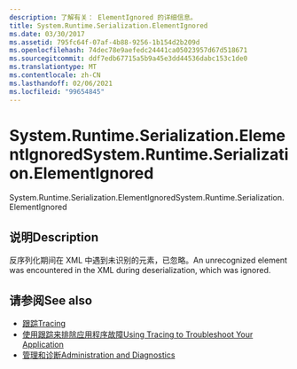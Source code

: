 ```yaml
---
description: 了解有关： ElementIgnored 的详细信息。
title: System.Runtime.Serialization.ElementIgnored
ms.date: 03/30/2017
ms.assetid: 795fc64f-07af-4b88-9256-1b154d2b209d
ms.openlocfilehash: 74dec78e9aefedc24441ca05023957d67d518671
ms.sourcegitcommit: ddf7edb67715a5b9a45e3dd44536dabc153c1de0
ms.translationtype: MT
ms.contentlocale: zh-CN
ms.lasthandoff: 02/06/2021
ms.locfileid: "99654845"
---
```

# <a name="systemruntimeserializationelementignored"></a><span data-ttu-id="725d9-103">System.Runtime.Serialization.ElementIgnored</span><span class="sxs-lookup"><span data-stu-id="725d9-103">System.Runtime.Serialization.ElementIgnored</span></span>

<span data-ttu-id="725d9-104">System.Runtime.Serialization.ElementIgnored</span><span class="sxs-lookup"><span data-stu-id="725d9-104">System.Runtime.Serialization.ElementIgnored</span></span>  
  
## <a name="description"></a><span data-ttu-id="725d9-105">说明</span><span class="sxs-lookup"><span data-stu-id="725d9-105">Description</span></span>  

 <span data-ttu-id="725d9-106">反序列化期间在 XML 中遇到未识别的元素，已忽略。</span><span class="sxs-lookup"><span data-stu-id="725d9-106">An unrecognized element was encountered in the XML during deserialization, which was ignored.</span></span>  
  
## <a name="see-also"></a><span data-ttu-id="725d9-107">请参阅</span><span class="sxs-lookup"><span data-stu-id="725d9-107">See also</span></span>

- [<span data-ttu-id="725d9-108">跟踪</span><span class="sxs-lookup"><span data-stu-id="725d9-108">Tracing</span></span>](index.md)
- [<span data-ttu-id="725d9-109">使用跟踪来排除应用程序故障</span><span class="sxs-lookup"><span data-stu-id="725d9-109">Using Tracing to Troubleshoot Your Application</span></span>](using-tracing-to-troubleshoot-your-application.md)
- [<span data-ttu-id="725d9-110">管理和诊断</span><span class="sxs-lookup"><span data-stu-id="725d9-110">Administration and Diagnostics</span></span>](../index.md)
